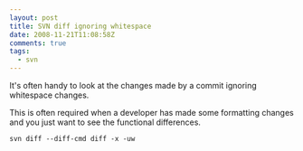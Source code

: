 ```yaml
---
layout: post
title: SVN diff ignoring whitespace
date: 2008-11-21T11:08:58Z
comments: true
tags:
  - svn
---
```


It's often handy to look at the changes made by a commit ignoring whitespace changes.

<!--more-->

This is often required when a developer has made some formatting changes and you just want to see the functional differences.

`svn diff --diff-cmd diff -x -uw`
